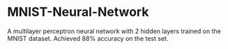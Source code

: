 # MNIST-Neural-Network
A multilayer perceptron neural network with 2 hidden layers trained on the MNIST dataset. Achieved 88% accuracy on the test set.
